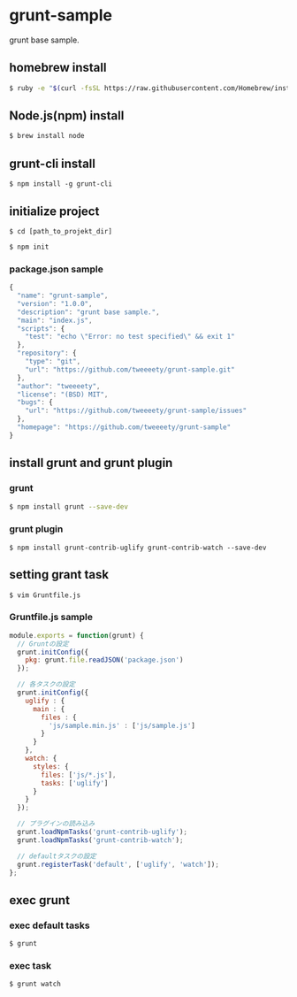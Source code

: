 # grunt-sample
grunt base sample.

## homebrew install
```bash
$ ruby -e "$(curl -fsSL https://raw.githubusercontent.com/Homebrew/install/master/install)"
```

## Node.js(npm) install
```bash
$ brew install node
```

## grunt-cli install
```
$ npm install -g grunt-cli
```

## initialize project
```
$ cd [path_to_projekt_dir]

$ npm init
```

### package.json sample
```javascript
{
  "name": "grunt-sample",
  "version": "1.0.0",
  "description": "grunt base sample.",
  "main": "index.js",
  "scripts": {
    "test": "echo \"Error: no test specified\" && exit 1"
  },
  "repository": {
    "type": "git",
    "url": "https://github.com/tweeeety/grunt-sample.git"
  },
  "author": "tweeeety",
  "license": "(BSD) MIT",
  "bugs": {
    "url": "https://github.com/tweeeety/grunt-sample/issues"
  },
  "homepage": "https://github.com/tweeeety/grunt-sample"
}
```

## install grunt and grunt plugin
### grunt
```bash
$ npm install grunt --save-dev
```

### grunt plugin
```
$ npm install grunt-contrib-uglify grunt-contrib-watch --save-dev
```

## setting grant task
```
$ vim Gruntfile.js
```

### Gruntfile.js sample
```javascript
module.exports = function(grunt) {
  // Gruntの設定
  grunt.initConfig({
    pkg: grunt.file.readJSON('package.json')
  });

  // 各タスクの設定
  grunt.initConfig({
    uglify : {
      main : {
        files : {
          'js/sample.min.js' : ['js/sample.js']
        }
      }
    },
    watch: {
      styles: {
        files: ['js/*.js'],
        tasks: ['uglify']
      }
    }
  });

  // プラグインの読み込み
  grunt.loadNpmTasks('grunt-contrib-uglify');
  grunt.loadNpmTasks('grunt-contrib-watch');

  // defaultタスクの設定
  grunt.registerTask('default', ['uglify', 'watch']);
};
```

## exec grunt
### exec default tasks
```
$ grunt
```
### exec task
```
$ grunt watch
```

